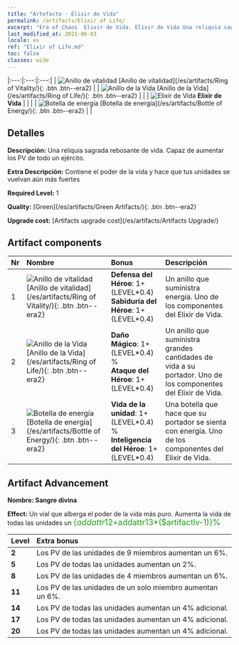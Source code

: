 ```yaml
---
title: "Artefacto - Elixir de Vida"
permalink: /artifacts/Elixir of Life/
excerpt: "Era of Chaos  Elixir de Vida. Elixir de Vida Una reliquia sagrada rebosante de vida. Capaz de aumentar los PV de todo un ejército."
last_modified_at: 2021-06-03
locale: es
ref: "Elixir of Life.md"
toc: false
classes: wide
---
```


  |:---:|:---:|:---:| 
  | ![Anillo de vitalidad](/images/t/artifact_40111.png) [Anillo de vitalidad](/es/artifacts/Ring of Vitality/){: .btn .btn--era2} |   | ![Anillo de la Vida](/images/t/artifact_40112.png) [Anillo de la Vida](/es/artifacts/Ring of Life/){: .btn .btn--era2} | 
  |   | ![Elixir de Vida](/images/t/icon_artifact_11.png) **Elixir de Vida** |  | 
  |   | ![Botella de energía](/images/t/artifact_40113.png) [Botella de energía](/es/artifacts/Bottle of Energy/){: .btn .btn--era2} |   | 


## Detalles

 **Descripción:** Una reliquia sagrada rebosante de vida. Capaz de aumentar los PV de todo un ejército.

 **Extra Descripción:** Contiene el poder de la vida y hace que tus unidades se vuelvan aún más fuertes

 **Required Level:** 1

 **Quality:** [Green](/es/artifacts/Green Artifacts/){: .btn .btn--era2}

 **Upgrade cost:** [Artifacts upgrade cost](/es/artifacts/Artifacts Upgrade/)



## Artifact components

  | Nr |    Nombre    |   Bonus | Descripción | 
  |:---|:-----------|:--------|:------------| 
  | 1 | ![Anillo de vitalidad](/images/t/artifact_40111.png) [Anillo de vitalidad](/es/artifacts/Ring of Vitality/){: .btn .btn--era2} | **Defensa del Héroe**: 1+(LEVEL\*0.4)<br/>**Sabiduría del Héroe**: 1+(LEVEL\*0.4) | Un anillo que suministra energía. Uno de los componentes del Elixir de Vida. | 
  | 2 | ![Anillo de la Vida](/images/t/artifact_40112.png) [Anillo de la Vida](/es/artifacts/Ring of Life/){: .btn .btn--era2} | **Daño Mágico**: 1+(LEVEL\*0.4) %<br/>**Ataque del Héroe**: 1+(LEVEL\*0.4) | Un anillo que suministra grandes cantidades de vida a su portador. Uno de los componentes del Elixir de Vida. | 
  | 3 | ![Botella de energía](/images/t/artifact_40113.png) [Botella de energía](/es/artifacts/Bottle of Energy/){: .btn .btn--era2} | **Vida de la unidad**: 1+(LEVEL\*0.4) %<br/>**Inteligencia del Héroe**: 1+(LEVEL\*0.4) | Una botella que hace que su portador se sienta con energía. Uno de los componentes del Elixir de Vida. | 


## Artifact Advancement

 **Nombre: Sangre divina**

 **Effect:** Un vial que alberga el poder de la vida más puro. Aumenta la vida de todas las unidades un <span style="color: #1ca216;font-size:18px">{$addattr12+$addattr13*($artifactlv-1)}%</span>

  |  Level  |    Extra bonus  | 
  |:--------|:----------------| 
  | **2** | Los PV de las unidades de 9 miembros aumentan un 6%. | 
  | **5** | Los PV de todas las unidades aumentan un 2%. | 
  | **8** | Los PV de las unidades de 4 miembros aumentan un 6%. | 
  | **11** | Los PV de las unidades de un solo miembro aumentan un 6%. | 
  | **14** | Los PV de todas las unidades aumentan un 4% adicional. | 
  | **17** | Los PV de todas las unidades aumentan un 4% adicional. | 
  | **20** | Los PV de todas las unidades aumentan un 4% adicional. | 
